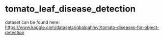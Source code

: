 # tomato_leaf_disease_detection
dataset can be found here:
https://www.kaggle.com/datasets/iqbalpahlevi/tomato-diseases-for-object-detection
